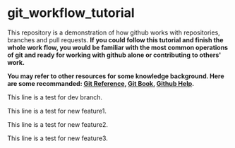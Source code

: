 # git_workflow_tutorial
This repository is a demonstration of how github works with repositories, branches and pull requests. **If you could follow this tutorial and finish the whole work flow, you would be familiar with the most common operations of git and ready for working with github alone or contributing to others' work.**

**You may refer to other resources for some knowledge background. Here are some recommanded: [Git Reference](https://git-scm.com/docs), [Git Book](https://git-scm.com/book/en/v2), [Github Help](https://help.github.com/).**

This line is a test for dev branch.

This line is a test for new feature1.

This line is a test for new feature2.

This line is a test for new feature3.
